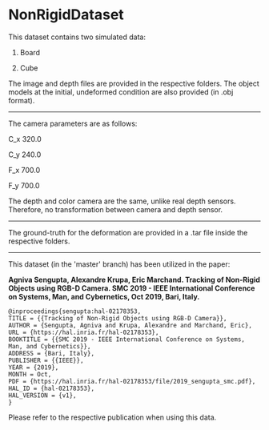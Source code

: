 # NonRigidDataset

This dataset contains two simulated data:

1) Board

2) Cube


The image and depth files are provided in the respective folders. The object models at the initial, undeformed condition are also provided (in .obj format).



------------------------

The camera parameters are as follows:


C_x  320.0

C_y  240.0

F_x  700.0

F_y  700.0

The depth and color camera are the same, unlike real depth sensors. Therefore, no transformation between camera and depth sensor.


------------------------

The ground-truth for the deformation are provided in a .tar file inside the respective folders.

------------------------


This dataset (in the 'master' branch) has been utilized in the paper: 


**Agniva Sengupta, Alexandre Krupa, Eric Marchand. Tracking of Non-Rigid Objects using RGB-D Camera. SMC 2019 - IEEE International Conference on Systems, Man, and Cybernetics, Oct 2019, Bari, Italy.**

	@inproceedings{sengupta:hal-02178353,
	TITLE = {{Tracking of Non-Rigid Objects using RGB-D Camera}},
	AUTHOR = {Sengupta, Agniva and Krupa, Alexandre and Marchand, Eric},
	URL = {https://hal.inria.fr/hal-02178353},
	BOOKTITLE = {{SMC 2019 - IEEE International Conference on Systems, Man, and Cybernetics}},
	ADDRESS = {Bari, Italy},
	PUBLISHER = {{IEEE}},
	YEAR = {2019},
	MONTH = Oct,
	PDF = {https://hal.inria.fr/hal-02178353/file/2019_sengupta_smc.pdf},
	HAL_ID = {hal-02178353},
	HAL_VERSION = {v1},
	}
	
Please refer to the respective publication when using this data.
